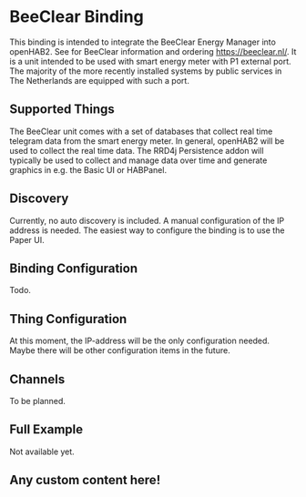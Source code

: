 # BeeClear Binding

This binding is intended to integrate the BeeClear Energy Manager into openHAB2. See for BeeClear information and ordering https://beeclear.nl/. It is a unit intended to be used with smart energy meter with P1 external port.
The majority of the more recently installed systems by public services in The Netherlands are equipped with such a port.    

## Supported Things

The BeeClear unit comes with a set of databases that collect real time telegram data from the smart energy meter. In general,
openHAB2 will be used to collect the real time data. The RRD4j Persistence addon will typically be used to collect and manage
data over time and generate graphics in e.g. the Basic UI or HABPanel.     

## Discovery

Currently, no auto discovery is included. A manual configuration of the IP address is needed. The easiest way to configure
the binding is to use the Paper UI.

## Binding Configuration

Todo.

## Thing Configuration

At this moment, the IP-address will be the only configuration needed. Maybe there will be other configuration items in
the future.

## Channels

To be planned.

## Full Example

Not available yet.

## Any custom content here!


